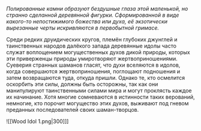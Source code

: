 
*Полированные камни образуют бездушные глаза этой маленькой, но странно сделанной деревянной фигурки. Сформированной в виде какого-то непостижимого божества или духа, её экзотически вырезанные черты искривляются в первобытной гримасе.*


Среди редких друидических кругов, племён глубоких джунглей и таинственных народов далёкого запада деревянные идолы часто служат воплощением могущественных духов дикой природы, которых эти приверженцы природы умиротворяют жертвоприношениями. Суеверия странных шаманов гласят, что духи вселяются в идолов, когда совершаются жертвоприношения, поглощают подношения и затем возвращаются туда, откуда пришли. Однако те, кто осмелится оскорбить эти силы, должны быть осторожны, так как они манипулируют таинственными силами мира и могут проклясть каждое их начинание. Хотя многие сомневаются в истинности таких верований, немногие, кто порочит могущество этих духов, выживают под гневом преданных последователей своих шаман-творцов.



![[Wood Idol 1.png|300]]]


